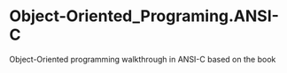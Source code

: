 # Object-Oriented_Programing.ANSI-C
Object-Oriented programming walkthrough in ANSI-C based on the book
